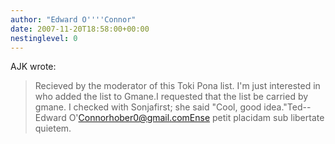 ```yaml
---
author: "Edward O''''Connor"
date: 2007-11-20T18:58:00+00:00
nestinglevel: 0
---
```

AJK wrote:

> Recieved by the moderator of this Toki Pona list. I'm just interested
> in who added the list to Gmane.I requested that the list be carried by gmane. I checked with Sonjafirst; she said "Cool, good idea."Ted--
Edward O'[Connorhober0@gmail.comEnse](mailto://Connorhober0@gmail.comEnse) petit placidam sub libertate quietem.